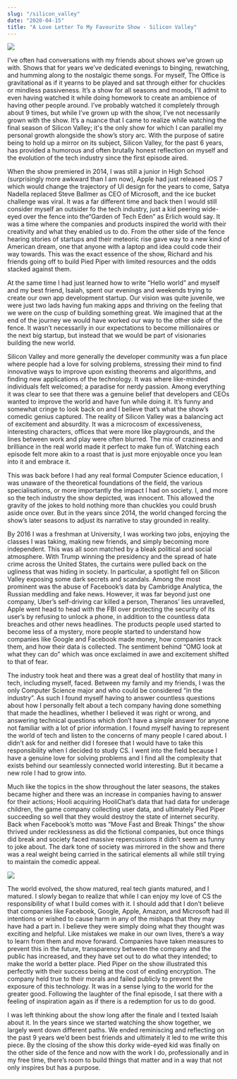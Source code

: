 ```yaml
---
slug: "/silicon_valley"
date: "2020-04-15"
title: "A Love Letter To My Favourite Show - Silicon Valley"
---
```


![](https://paper-attachments.dropbox.com/s_C94C622A04036BB70FD43603D0AF62E574A8EC0F69887B1CDD2EC200AC82DD0F_1587413518190_wallpaper.jpg#display:block;position=relative;width=100%;)

I’ve often had conversations with my friends about shows we’ve grown up with. Shows that for years we’ve dedicated evenings to binging, rewatching, and humming along to the nostalgic theme songs. For myself, The Office is gravitational as if it yearns to be played and sat through either for chuckles or mindless passiveness. It’s a show for all seasons and moods, I’ll admit to even having watched it while doing homework to create an ambience of having other people around. I’ve probably watched it completely through about 9 times, but while I’ve grown up with the show, I’ve not necessarily grown with the show. It’s a nuance that I came to realize while watching the final season of Silicon Valley; it's the only show for which I can parallel my personal growth alongside the show’s story arc. With the purpose of satire being to hold up a mirror on its subject, Silicon Valley, for the past 6 years, has provided a humorous and often brutally honest reflection on myself and the evolution of the tech industry since the first episode aired. 

When the show premiered in 2014, I was still a junior in High School (surprisingly more awkward than I am now), Apple had just released iOS 7 which would change the trajectory of UI design for the years to come, Satya Nadella replaced Steve Ballmer as CEO of Microsoft, and the ice bucket challenge was viral. It was a far different time and back then I would still consider myself an outsider fo the tech industry, just a kid peering wide-eyed over the fence into the“Garden of Tech Eden” as Erlich would say. It was a time where the companies and products inspired the world with their creativity and what they enabled us to do. From the other side of the fence hearing stories of startups and their meteoric rise gave way to a new kind of American dream, one that anyone with a laptop and idea could code their way towards. This was the exact essence of the show, Richard and his friends going off to build Pied Piper with limited resources and the odds stacked against them.

At the same time I had just learned how to write “Hello world” and myself and my best friend, Isaiah, spent our evenings and weekends trying to create our own app development startup. Our vision was quite juvenile, we were just two lads having fun making apps and thriving on the feeling that we were on the cusp of building something great. We imagined that at the end of the journey we would have worked our way to the other side of the fence. It wasn’t necessarily in our expectations to become millionaires or the next big startup, but instead that we would be part of visionaries building the new world. 

Silicon Valley and more generally the developer community was a fun place where people had a love for solving problems, stressing their mind to find innovative ways to improve upon existing theorems and algorithms, and finding new applications of the technology. It was where like-minded individuals felt welcomed; a paradise for nerdy passion. Among everything it was clear to see that there was a genuine belief that developers and CEOs wanted to improve the world and have fun while doing it. It’s funny and somewhat cringe to look back on and I believe that’s what the show’s comedic genius captured. The reality of Silicon Valley was a balancing act of excitement and absurdity. It was a microcosm of excessiveness, interesting characters, offices that were more like playgrounds, and the lines between work and play were often blurred. The mix of craziness and brilliance in the real world made it perfect to make fun of. Watching each episode felt more akin to a roast that is just more enjoyable once you lean into it and embrace it. 

This was back before I had any real formal Computer Science education, I was unaware of the theoretical foundations of the field, the various specialisations, or more importantly the impact I had on society. I, and more so the tech industry the show depicted, was innocent. This allowed the gravity of the jokes to hold nothing more than chuckles you could brush aside once over. But in the years since 2014, the world changed forcing the show’s later seasons to adjust its narrative to stay grounded in reality. 

By 2016 I was a freshman at University, I was working two jobs, enjoying the classes I was taking, making new friends, and simply becoming more independent. This was all soon matched by a bleak political and social atmosphere. With Trump winning the presidency and the spread of hate crime across the United States, the curtains were pulled back on the ugliness that was hiding in society. In particular, a spotlight fell on Silicon Valley exposing some dark secrets and scandals. Among the most prominent was the abuse of Facebook’s data by Cambridge Analytica, the Russian meddling and fake news. However, it was far beyond just one company, Uber’s self-driving car killed a person, Theranos’ lies unravelled, Apple went head to head with the FBI over protecting the security of its user’s by refusing to unlock a phone, in addition to the countless data breaches and other news headlines. The products people used started to become less of a mystery, more people started to understand how companies like Google and Facebook made money, how companies track them, and how their data is collected. The sentiment behind “OMG look at what they can do” which was once exclaimed in awe and excitement shifted to that of fear.

The industry took heat and there was a great deal of hostility that many in tech, including myself, faced. Between my family and my friends, I was the only Computer Science major and who could be considered “in the industry”. As such I found myself having to answer countless questions about how I personally felt about a tech company having done something that made the headlines, whether I believed it was right or wrong, and answering technical questions which don’t have a simple answer for anyone not familiar with a lot of prior information. I found myself having to represent the world of tech and listen to the concerns of many people I cared about. I didn’t ask for and neither did I foresee that I would have to take this responsibility when I decided to study CS. I went into the field because I have a genuine love for solving problems and I find all the complexity that exists behind our seamlessly connected world interesting. But it became a new role I had to grow into. 

Much like the topics in the show throughout the later seasons, the stakes became higher and there was an increase in companies having to answer for their actions; Hooli acquiring HooliChat’s data that had data for underage children, the game company collecting user data, and ultimately Pied Piper succeeding so well that they would destroy the state of internet security. Back when Facebook’s motto was “Move Fast and Break Things” the show thrived under recklessness as did the fictional companies, but once things did break and society faced massive repercussions it didn’t seem as funny to joke about. The dark tone of society was mirrored in the show and there was a real weight being carried in the satirical elements all while still trying to maintain the comedic appeal.



![](https://images-na.ssl-images-amazon.com/images/G/01/digital/video/hero/TVSeries/SiliconValley_314237900_PMRS1002560-SB._V324154090_SX1080_.jpg#width=100%)



The world evolved, the show matured, real tech giants matured, and I matured. I slowly began to realize that while I can enjoy my love of CS the responsibility of what I build comes with it. I should add that I don’t believe that companies like Facebook, Google, Apple, Amazon, and Microsoft had ill intentions or wished to cause harm in any of the mishaps that they may have had a part in. I believe they were simply doing what they thought was exciting and helpful. Like mistakes we make in our own lives, there’s a way to learn from them and move forward. Companies have taken measures to prevent this in the future, transparency between the company and the public has increased, and they have set out to do what they intended; to make the world a better place. Pied Piper on the show illustrated this perfectly with their success being at the cost of ending encryption. The company held true to their morals and failed publicly to prevent the exposure of this technology. It was in a sense lying to the world for the greater good. Following the laughter of the final episode, I sat there with a feeling of inspiration again as if there is a redemption for us to do good.

I was left thinking about the show long after the finale and I texted Isaiah about it. In the years since we started watching the show together, we largely went down different paths. We ended reminiscing and reflecting on the past 9 years we’d been best friends and ultimately it led to me write this piece. By the closing of the show this dorky wide-eyed kid was finally on the other side of the fence and now with the work I do, professionally and in my free time, there’s room to build things that matter and in a way that not only inspires but has a purpose.

